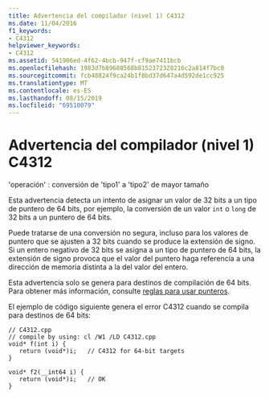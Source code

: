```yaml
---
title: Advertencia del compilador (nivel 1) C4312
ms.date: 11/04/2016
f1_keywords:
- C4312
helpviewer_keywords:
- C4312
ms.assetid: 541906ed-4f62-4bcb-947f-cf9ae7411bcb
ms.openlocfilehash: 1983d7b89688568b8152372328216c2a814f7bc0
ms.sourcegitcommit: fcb48824f9ca24b1f8bd37d647a4d592de1cc925
ms.translationtype: MT
ms.contentlocale: es-ES
ms.lasthandoff: 08/15/2019
ms.locfileid: "69510079"
---
```

# <a name="compiler-warning-level-1-c4312"></a>Advertencia del compilador (nivel 1) C4312

'operación' : conversión de 'tipo1' a 'tipo2' de mayor tamaño

Esta advertencia detecta un intento de asignar un valor de 32 bits a un tipo de puntero de 64 bits, por ejemplo, la conversión de un valor `int` o `long` de 32 bits a un puntero de 64 bits.

Puede tratarse de una conversión no segura, incluso para los valores de puntero que se ajusten a 32 bits cuando se produce la extensión de signo. Si un entero negativo de 32 bits se asigna a un tipo de puntero de 64 bits, la extensión de signo provoca que el valor del puntero haga referencia a una dirección de memoria distinta a la del valor del entero.

Esta advertencia solo se genera para destinos de compilación de 64 bits. Para obtener más información, consulte [reglas para usar punteros](/windows/win32/WinProg64/rules-for-using-pointers).

El ejemplo de código siguiente genera el error C4312 cuando se compila para destinos de 64 bits:

```
// C4312.cpp
// compile by using: cl /W1 /LD C4312.cpp
void* f(int i) {
   return (void*)i;   // C4312 for 64-bit targets
}

void* f2(__int64 i) {
   return (void*)i;   // OK
}
```